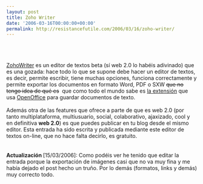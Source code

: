 ```yaml
---
layout: post
title: Zoho Writer
date: '2006-03-16T00:00:00+00:00'
permalink: http://resistancefutile.com/2006/03/16/zoho-writer/
---
```

<a onblur="try {parent.deselectBloggerImageGracefully();} catch(e) {}" href="http://www.zohowriter.com"><img style="float:left; margin:0 10px 10px 0;cursor:pointer; cursor:hand;" src="http://photos1.blogger.com/blogger/6639/1972/320/writer-logo.jpg" border="0" alt="" /></a><br /><br /><br><a href="http://www.zohowriter.com">ZohoWriter</a> es un editor de textos beta (s&iacute; web 2.0 lo hab&eacute;is adivinado) que es una gozada: hace todo lo que se supone debe hacer un editor de textos, es decir, permite escribir, tiene muchas opciones, funciona correctamente y permite exportar los documentos en formato Word, PDF o SXW <span style="text-decoration: line-through;">que no tengo idea de qu&eacute; es</span>&nbsp; que como todo el mundo sabe es <a title="" target="" href="http://filext.com/detaillist.php?extdetail=SXW">la extensi&oacute;n</a> que usa <a href="http://www.openoffice.org/">OpenOffice</a> para guardar documentos de texto. <br><br>Adem&aacute;s otra de las features que ofrece a parte de que es web 2.0 (por tanto multiplataforma, multiusuario, social, colaborativo, ajaxizado, cool y en definitiva <span style="font-weight: bold;">web 2.0</span>) es que puedes publicar en tu blog desde el mismo editor. Esta entrada ha sido escrita y publicada mediante este editor de textos on-line, que no hace falta decirlo, es gratuito.<span style="text-decoration: line-through;"><span style="text-decoration: line-through;"><span style="text-decoration: line-through;"></span></span></span><span style="text-decoration: line-through;"><span style="text-decoration: line-through;"><span style="text-decoration: line-through;"></span></span><br></span><br /><br /><span style="font-weight:bold;">Actualizaci&oacute;n </span>[15/03/2006]: Como pod&eacute;is ver he tenido que editar la entrada porque la exportaci&oacute;n de im&aacute;genes casi que no va muy fina y me hab&iacute;a dejado el post hecho un tru&ntilde;o. Por lo dem&aacute;s (formatos, links y dem&aacute;s) muy correcto todo.
